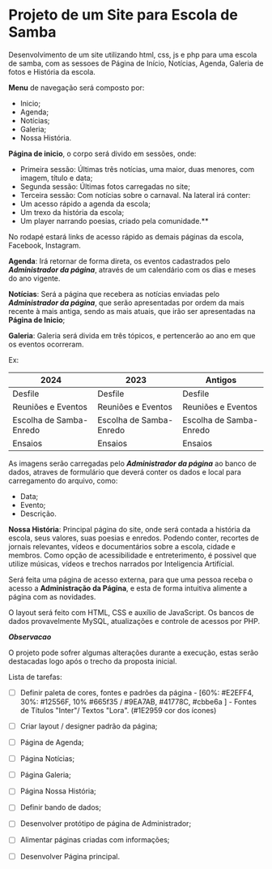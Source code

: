 ﻿
# Projeto de um Site para Escola de Samba


Desenvolvimento de um site utilizando html, css, js e php para uma escola de samba, com as sessoes de Página de Início, Notícias, Agenda, Galeria de fotos e História da escola.

**Menu** de navegação será composto por: 
- Inicio;
- Agenda;
- Notícias;
- Galeria;
- Nossa História.

**Página de inicio**, o corpo será divido em sessões, onde:
- Primeira sessão: Últimas três notícias, uma maior, duas menores, com imagem, título e data;
- Segunda sessão: Últimas fotos carregadas no site;
- Terceira sessão: Com notícias sobre o carnaval.
Na lateral irá conter:
- Um acesso rápido a agenda da escola;
- Um trexo da história da escola;
- Um player narrando poesias, criado pela comunidade.**

No rodapé estará links de acesso rápido as demais páginas da escola, Facebook, Instagram.

**Agenda**: Irá retornar de forma direta, os eventos cadastrados pelo ***Administrador da página***, através de um calendário com os dias e meses do ano vigente.

**Notícias**: Será a página que recebera as notícias enviadas pelo ***Administrador da página***, que serão apresentadas por ordem da mais recente à mais antiga, sendo as mais atuais, que irão ser apresentadas na **Página de Inicio**;

**Galeria**: Galeria será divida em três tópicos, e pertencerão ao ano em que os eventos ocorreram. 

Ex:


|2024|2023|Antigos|
|----|----|-------|
|Desfile|Desfile|Desfile|
|Reuniões e Eventos|Reuniões e Eventos|Reuniões e Eventos|
|Escolha de Samba-Enredo|Escolha de Samba-Enredo|Escolha de Samba-Enredo|
|Ensaios|Ensaios|Ensaios|

As imagens serão carregadas pelo ***Administrador da página*** ao banco de dados, atraves de formulário que deverá conter os dados e local para carregamento do arquivo, como: 
- Data;
- Evento;
- Descrição. 

**Nossa História**:  Principal página do site, onde será contada a história da escola, seus valores, suas poesias e enredos. Podendo conter, recortes de jornais relevantes, vídeos e documentários sobre a escola, cidade e membros. Como opção de acessibilidade e entreterimento, é possivel que utilize músicas, vídeos e trechos narrados por Inteligencia Artifícial.

Será feita uma página de acesso externa, para que uma pessoa receba o acesso a **Administração da Página**, e esta de forma intuitiva alimente a página com as novidades.

O layout será feito com HTML, CSS e auxílio de JavaScript. Os bancos de dados provavelmente MySQL, atualizações e controle de acessos por PHP.

**_Observacao_**

O projeto pode sofrer algumas alterações durante a execução, estas serão destacadas logo após o trecho da proposta inicial.


Lista de tarefas: 

- [ ]   Definir paleta de cores, fontes e padrões da página - [60%: #E2EFF4, 30%: #12556F, 10% #665f35 / #9EA7AB, #41778C, #cbbe6a ] - Fontes de Títulos "Inter"/ Textos "Lora". (#1E2959 cor dos ícones)
- [ ]   Criar layout / designer padrão da página;
- [ ]   Página de Agenda;
- [ ]   Página Notícias;
- [ ]   Página Galeria;
- [ ]   Página Nossa História;
- [ ]   Definir bando de dados;
- [ ]   Desenvolver protótipo de página de Administrador;
- [ ]   Alimentar páginas criadas com informações;
- [ ]   Desenvolver Página principal.

